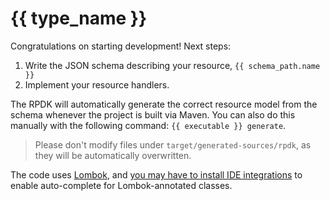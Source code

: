 # {{ type_name }}

Congratulations on starting development! Next steps:

1. Write the JSON schema describing your resource, `{{ schema_path.name }}`
1. Implement your resource handlers.

The RPDK will automatically generate the correct resource model from the schema whenever the project is built via Maven. You can also do this manually with the following command: `{{ executable }} generate`.

> Please don't modify files under `target/generated-sources/rpdk`, 
as they will be automatically overwritten.

The code uses [Lombok](https://projectlombok.org/), and [you may have to install
IDE integrations](https://projectlombok.org/) to enable auto-complete for
Lombok-annotated classes.
